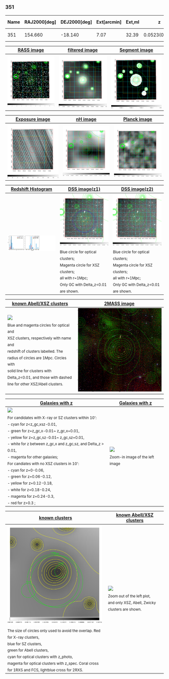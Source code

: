 <div STYLE="page-break-after: always;"></div>

### 351

|Name|RAJ2000[deg]|DEJ2000[deg] |Ext[arcmin]| Ext,ml | z | z_src| C|GC(XSZ,Delta_z<0.01)| GC(OPT,Delta_z<0.01)|GC| R_sig[arcmin] | R500[arcmin] | R500[Mpc]| CRsig[c/s] | CR500[c/s] |L500[1E44 erg/s]|F500[1E-12 erg/s/cm^2]| M500[1E14 Msun]|Tx[keV]|Cnt_sig|Beta|Rc[arcmin]|Comment|Alias|
|---|---|---|---|---|---|------|---|--------|---------|----------|---|---|---|---|---|---|---|---|---|---|---|---|---|---|
|351| 154.660| -18.140| 7.07| 32.39| 0.0523(0.005)| z1, z_opt| S| -| N, W| N, W| 9.775| 9.480| 0.580| 0.081(0.035)| 0.080(0.035)| 0.077(0.018)| 1.185(0.274)| 0.58(0.07)| 1.56(0.12)| 46.2| 0.823(-0.163+0.124)| 5.734(-1.480+1.241)| -| t349|

|[RASS image](../image/351/351_img.pdf)|[filtered image](../image/351/351_fil.pdf)|[Segment image](../image/351/351_seg.pdf)|
|-------------------|--------------------|-------------------|
| <img src="../image/351/351_img.png" width="300">  | <img src="../image/351/351_fil.png" width="300">   | <img src="../image/351/351_seg.png" width="300">  |

|[Exposure image](../image/351/351_mex.pdf)| [nH image](../image/351/351_nh.pdf)| [Planck image](../image/351/351_p.pdf)|
|-------------------|--------------------|-------------------|
|<img src="../image/351/351_mex.png" width="300">   | <img src="../image/351/351_nh.png" width="300">    | <img src="../image/351/351_p.png" width="300"> |

|[Redshift Histogram](../image/351/351_zg.pdf) | [DSS image(z1)](../image/351/351_dss_z1.pdf)      |  [DSS image(z2)](../image/351/351_dss_z2.pdf)    |
|-------------------|--------------------|-------------------|
|<img src="../image/351/351_zg.png" width="300"> |<img src="../image/351/351_dss_z1.png" width="300"> <sub><br>Blue circle for optical clusters; <br>Magenta circle for XSZ clusters; <br>all with r=1Mpc; <br>Only GC with Delta_z<0.01 are shown. </sub>| <img src="../image/351/351_dss_z2.png" width="300"><sub><br>Blue circle for optical clusters; <br>Magenta circle for XSZ clusters; <br>all with r=1Mpc; <br>Only GC with Delta_z<0.01 are shown. </sub> |

|[known Abell/XSZ clusters](../image/351/351_m.pdf) | [2MASS image](../image/351/351_2mass.pdf)      |
|-------------------|-------------------|
|<img src=../image/351/351_m.png width="300"> <br><sub>Blue and magenta circles for optical and <br>XSZ clusters, respectively with name and <br>redshift of clusters labelled. The <br>radius of circles are 1Mpc. Circles with <br>solid line for clusters with <br>Delta_z<0.01, and those with dashed <br>line for other XSZ/Abell clusters.        </sub>|<img src="../image/351/351_2mass.png" width="300">  |

|[Galaxies with z](../image/351/351_opt_ned.pdf) |[Galaxies with z](../image/351/351_opt_ned_zoom.pdf) |
|-------------------|-------------------|
| <img src=../image/351/351_opt_ned.png width="300"> <br><sub> For candidates with X-ray or SZ clusters within 10': <br> - cyan for z<z_gc,xsz-0.01, <br> - green for z=z_gc,x-0.01~ z_gc,x+0.01, <br> - yellow for z=z_gc,sz-0.01~ z_gc,sz+0.01, <br> - white for z between z_gc,x and z_gc,sz, and Delta_z > 0.01, <br> - magenta for other galaxies; <br>For candiates with no XSZ clusters in 10': <br> - cyan for z=0-0.06, <br> - green for z=0.06-0.12, <br> - yellow for z=0.12-0.18, <br> - white for z=0.18-0.24, <br> - magenta for z=0.24-0.3, <br> - red for z>0.3 ;  </sub>|<img src=../image/351/351_opt_ned_zoom.png width="300">  <br><sub> Zoom-in image of the left image</sub>|

|[known clusters](../image/351/351_gc.pdf) |[known Abell/XSZ clusters](../image/351/351_gc_large.pdf) |
|-------------------|-------------------|
| <img src=../image/351/351_gc.png width="300"> <br><sub> The size of circles only used to avoid the overlap. Red for X-ray clusters, <br> blue for SZ clusters, <br> green for Abell clusters, <br> cyan for optical clusters with z_photo, <br> magenta for optical clusters with z_spec. Coral cross for 1RXS and FCS, lightblue cross for 2RXS. </sub>|<img src=../image/351/351_gc_large.png width="300"> <br><sub> Zoom out of the left plot, <br> and only XSZ, Abell, Zwicky clusters are shown. </sub> |



